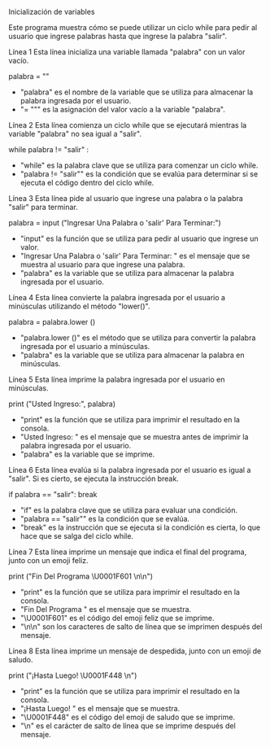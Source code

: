Inicialización de variables

Este programa muestra cómo se puede utilizar un ciclo while para pedir al usuario que ingrese palabras hasta que ingrese la palabra "salir".

Línea 1
Esta línea inicializa una variable llamada "palabra" con un valor vacío.


palabra = ""


- "palabra" es el nombre de la variable que se utiliza para almacenar la palabra ingresada por el usuario.
- "= """ es la asignación del valor vacío a la variable "palabra".

Línea 2
Esta línea comienza un ciclo while que se ejecutará mientras la variable "palabra" no sea igual a "salir".


while palabra != "salir" :


- "while" es la palabra clave que se utiliza para comenzar un ciclo while.
- "palabra != "salir"" es la condición que se evalúa para determinar si se ejecuta el código dentro del ciclo while.

Línea 3
Esta línea pide al usuario que ingrese una palabra o la palabra "salir" para terminar.


palabra = input ("Ingresar Una Palabra o 'salir' Para Terminar:")


- "input" es la función que se utiliza para pedir al usuario que ingrese un valor.
- "Ingresar Una Palabra o 'salir' Para Terminar: " es el mensaje que se muestra al usuario para que ingrese una palabra.
- "palabra" es la variable que se utiliza para almacenar la palabra ingresada por el usuario.

Línea 4
Esta línea convierte la palabra ingresada por el usuario a minúsculas utilizando el método "lower()".


palabra = palabra.lower ()


- "palabra.lower ()" es el método que se utiliza para convertir la palabra ingresada por el usuario a minúsculas.
- "palabra" es la variable que se utiliza para almacenar la palabra en minúsculas.

Línea 5
Esta línea imprime la palabra ingresada por el usuario en minúsculas.


print ("Usted Ingreso:", palabra)


- "print" es la función que se utiliza para imprimir el resultado en la consola.
- "Usted Ingreso: " es el mensaje que se muestra antes de imprimir la palabra ingresada por el usuario.
- "palabra" es la variable que se imprime.

Línea 6
Esta línea evalúa si la palabra ingresada por el usuario es igual a "salir". Si es cierto, se ejecuta la instrucción break.


if palabra == "salir":
    break


- "if" es la palabra clave que se utiliza para evaluar una condición.
- "palabra == "salir"" es la condición que se evalúa.
- "break" es la instrucción que se ejecuta si la condición es cierta, lo que hace que se salga del ciclo while.

Línea 7
Esta línea imprime un mensaje que indica el final del programa, junto con un emoji feliz.


print ("Fin Del Programa \U0001F601 \n\n")


- "print" es la función que se utiliza para imprimir el resultado en la consola.
- "Fin Del Programa " es el mensaje que se muestra.
- "\U0001F601" es el código del emoji feliz que se imprime.
- "\n\n" son los caracteres de salto de línea que se imprimen después del mensaje.

Línea 8
Esta línea imprime un mensaje de despedida, junto con un emoji de saludo.


print ("¡Hasta Luego! \U0001F448 \n")


- "print" es la función que se utiliza para imprimir el resultado en la consola.
- "¡Hasta Luego! " es el mensaje que se muestra.
- "\U0001F448" es el código del emoji de saludo que se imprime.
- "\n" es el carácter de salto de línea que se imprime después del mensaje.
